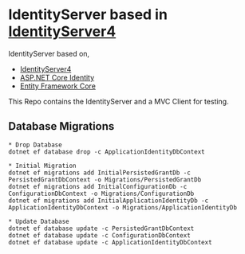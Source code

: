 # IdentityServer based in [IdentityServer4](http://docs.identityserver.io/en/release/) 

IdentityServer based on,
* [IdentityServer4](http://docs.identityserver.io/en/release/)
* [ASP.NET Core Identity](https://docs.microsoft.com/en-us/aspnet/core/security/authentication/identity) 
* [Entity Framework Core](https://docs.microsoft.com/en-us/ef/core/)

This Repo contains the IdentityServer and a MVC Client for testing.

## Database Migrations
```
* Drop Database
dotnet ef database drop -c ApplicationIdentityDbContext

* Initial Migration
dotnet ef migrations add InitialPersistedGrantDb -c PersistedGrantDbContext -o Migrations/PersistedGrantDb
dotnet ef migrations add InitialConfigurationDb -c ConfigurationDbContext -o Migrations/ConfigurationDb
dotnet ef migrations add InitialApplicationIdentityDb -c ApplicationIdentityDbContext -o Migrations/ApplicationIdentityDb

* Update Database
dotnet ef database update -c PersistedGrantDbContext
dotnet ef database update -c ConfigurationDbContext
dotnet ef database update -c ApplicationIdentityDbContext

```